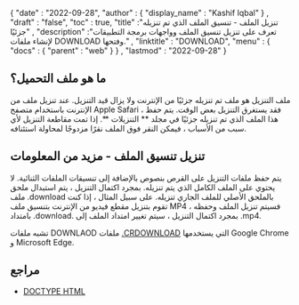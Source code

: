 {
  "date" : "2022-09-28",
  "author" : {
    "display_name" : "Kashif Iqbal"
} ,
  "draft" : "false",
  "toc" : true,
  "title" :"تنزيل الملف - تنسيق الملف الذي تم تنزيله جزئيًا" ,
  "description" :"تعرف على تنزيل تنسيق الملف وواجهات برمجة التطبيقات لإنشاء ملفات DOWNLOAD وفتحها." ,
  "linktitle" : "DOWNLOAD",
  "menu" : {
    "docs" : {
      "parent" : "web"
}
} ,
  "lastmod" : "2022-09-28"
}

## ما هو ملف التحميل؟

ملف التنزيل هو ملف تم تنزيله جزئيًا من الإنترنت ولا يزال قيد التنزيل. عند تنزيل ملف من الإنترنت باستخدام متصفح Apple Safari ، فقد يستغرق التنزيل بعض الوقت. يتم حفظ هذا الملف الذي تم تنزيله جزئيًا في مجلد ** التنزيلات **. إذا تمت مقاطعة التنزيل لأي سبب من الأسباب ، فيمكن النقر فوق الملف نقرًا مزدوجًا لمحاولة استئنافه.

## تنزيل تنسيق الملف - مزيد من المعلومات

يتم حفظ ملفات التنزيل على القرص بنصوص بالإضافة إلى تنسيقات الملفات الثنائية. لا يحتوي على الملف الكامل الذي يتم تنزيله. بمجرد اكتمال التنزيل ، يتم استبدال ملحق ملف .download بالملحق الأصلي للملف الجاري تنزيله. على سبيل المثال ، إذا كنت تقوم بتنزيل مقطع فيديو من الإنترنت بتنسيق ملف MP4 ، فسيتم تنزيل الملف وحفظه بامتداد .download. بمجرد اكتمال التنزيل ، سيتم تغيير امتداد الملف إلى .mp4.

تشبه ملفات DOWNLAOD ملفات [.CRDOWNLOAD](/ar/web/crdownload/) التي يستخدمها Google Chrome و Microsoft Edge.

## مراجع ##

* [DOCTYPE HTML](https://www.w3schools.com/tags/tag_doctype.asp)


